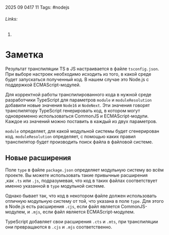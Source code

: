 2025 09 0417 11
Tags: #nodejs 
###### Links: 
1) 
# Заметка
Результат транспиляции TS в JS настраивается в файле `tsconfig.json`. При выборе настроек необходимо исходить из того, в какой среде будет запускаться полученный код. В нашем случае это Node.js с поддержкой ECMAScript-модулей.

Для корректной работы транспилированного кода в нужной среде разработчики TypeScript для параметров `module` и `moduleResolution` добавили новые значения `Node16` и `NodeNext`. Эти значения говорят транспилятору TypeScript генерировать код, в котором могут одновременно использоваться CommonJS и ECMAScript-модули. Каждое из значений можно поставить в каждый из двух параметров.

`module` определяет, для какой модульной системы будет сгенерирован код. `moduleResolution` определяет, с помощью каких правил транспилятор будет производить поиск файла в файловой системе.
## Новые расширения
Поле `type` в файле `package.json` определяет модульную систему во всём проекте. Вы можете использовать такие привычные расширения ,как `.ts` или `.js`, подразумевая, что код в таких файлах соответствует именно указанной в `type` модульной системе.

Однако бывает так, что код в некотором файле должен использовать отличную модульную систему от той, что указана в поле `type`. Для этого в Node.js есть расширения `.cjs`, если файл является CommonJS-модулем, и `.mjs`, если файл является ECMAScript-модулем.

TypeScript добавляет свои расширения `.cts` и `.mts`, при транспиляции они превращаются в `.cjs` и `.mjs` соответственно.